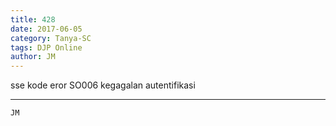 ```yaml
---
title: 428
date: 2017-06-05
category: Tanya-SC
tags: DJP Online
author: JM
---
```


sse kode eror SO006 kegagalan autentifikasi

---



`JM`
